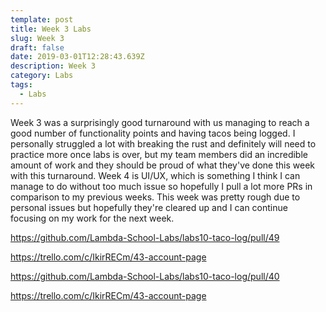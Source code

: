 ```yaml
---
template: post
title: Week 3 Labs
slug: Week 3
draft: false
date: 2019-03-01T12:28:43.639Z
description: Week 3
category: Labs
tags:
  - Labs
---
```

Week 3 was a surprisingly good turnaround with us managing to reach a good number of functionality points and having tacos being logged. I personally struggled a lot with breaking the rust and definitely will need to practice more once labs is over, but my team members did an incredible amount of work and they should be proud of what they've done this week with this turnaround. Week 4 is UI/UX, which is something I think I can manage to do without too much issue so hopefully I pull a lot more PRs in comparison to my previous weeks. This week was pretty rough due to personal issues but hopefully they're cleared up and I can continue focusing on my work for the next week. 



https://github.com/Lambda-School-Labs/labs10-taco-log/pull/49

https://trello.com/c/IkirRECm/43-account-page

https://github.com/Lambda-School-Labs/labs10-taco-log/pull/40

https://trello.com/c/IkirRECm/43-account-page
